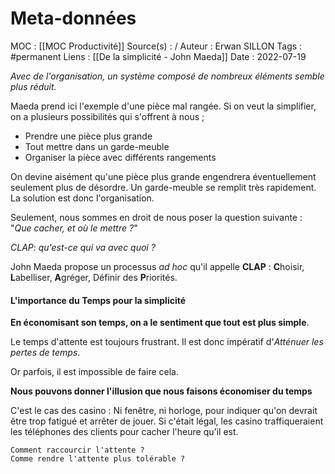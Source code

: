 # Meta-données

MOC : [[MOC Productivité]]
Source(s) : /
Auteur : Erwan SILLON
Tags : #permanent
Liens : [[De la simplicité - John Maeda]]
Date : 2022-07-19

*Avec de l'organisation, un système composé de nombreux éléments semble plus réduit.*

Maeda prend ici l'exemple d'une pièce mal rangée. Si on veut la simplifier, on a plusieurs possibilités qui s'offrent à nous ;

- Prendre une pièce plus grande
- Tout mettre dans un garde-meuble
- Organiser la pièce avec différents rangements

On devine aisément qu'une pièce plus grande engendrera éventuellement seulement plus de désordre. Un garde-meuble se remplit très rapidement. La solution est donc l'organisation.

Seulement, nous sommes en droit de nous poser la question suivante : "*Que cacher, et où le mettre ?*"

*CLAP: qu'est-ce qui va avec quoi ?*

John Maeda propose un processus *ad hoc* qu'il appelle **CLAP** :
**C**hoisir, **L**abelliser, **A**gréger, Définir des **P**riorités.

#### L'importance du Temps pour la simplicité

**En économisant son temps, on a le sentiment que tout est plus simple**.

Le temps d'attente est toujours frustrant. Il est donc impératif d'*Atténuer les pertes de temps*. 

Or parfois, il est impossible de faire cela.

**Nous pouvons donner l'illusion que nous faisons économiser du temps**

C'est le cas des casino : Ni fenêtre, ni horloge, pour indiquer qu'on devrait être trop fatigué et arrêter de jouer. Si c'était légal, les casino traffiqueraient les téléphones des clients pour cacher l'heure qu'il est.

	Comment raccourcir l'attente ?
	Comme rendre l'attente plus tolérable ?